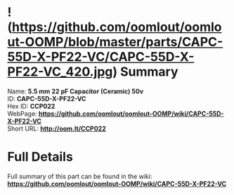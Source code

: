 
!(https://github.com/oomlout/oomlout-OOMP/blob/master/parts/CAPC-55D-X-PF22-VC/CAPC-55D-X-PF22-VC_420.jpg)
Summary
=================
  
Name: __5.5 mm 22 pF Capacitor (Ceramic) 50v__    
ID: __CAPC-55D-X-PF22-VC__   
Hex ID: __CCP022__   
WebPage: __https://github.com/oomlout/oomlout-OOMP/wiki/CAPC-55D-X-PF22-VC__   
Short URL: __http://oom.lt/CCP022__   

Full Details
==========================
Full summary of this part can be found in the wiki:   
__https://github.com/oomlout/oomlout-OOMP/wiki/CAPC-55D-X-PF22-VC__    


